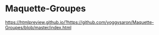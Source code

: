 # Maquette-Groupes

https://htmlpreview.github.io/?https://github.com/yoggysaron/Maquette-Groupes/blob/master/index.html